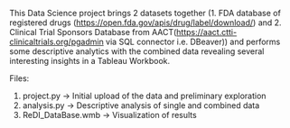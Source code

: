 This Data Science project brings 2 datasets together (1. FDA database of registered drugs (https://open.fda.gov/apis/drug/label/download/) and 2. Clinical Trial Sponsors Database from AACT(https://aact.ctti-clinicaltrials.org/pgadmin via SQL connector i.e. DBeaver)) and performs some descriptive analytics with the combined data revealing several interesting insights in a Tableau Workbook.

Files:

1.  project.py -> Initial upload of the data and preliminary exploration
2.  analysis.py -> Descriptive analysis of single and combined data
3.  ReDI_DataBase.wmb -> Visualization of results
